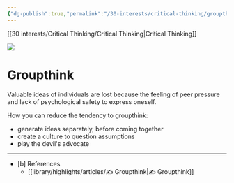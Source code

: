 ```yaml
---
{"dg-publish":true,"permalink":"/30-interests/critical-thinking/groupthink/"}
---
```


[[30 interests/Critical Thinking/Critical Thinking\|Critical Thinking]]

![](https://i.imgur.com/pvykslb.png)

# Groupthink

Valuable ideas of individuals are lost because the feeling of peer pressure and lack of psychological safety to express oneself.

How you can reduce the tendency to groupthink:
- generate ideas separately, before coming together
- create a culture to question assumptions
- play the devil's advocate

---
- [b] References
	- [[library/highlights/articles/✍️ Groupthink\|✍️ Groupthink]]
